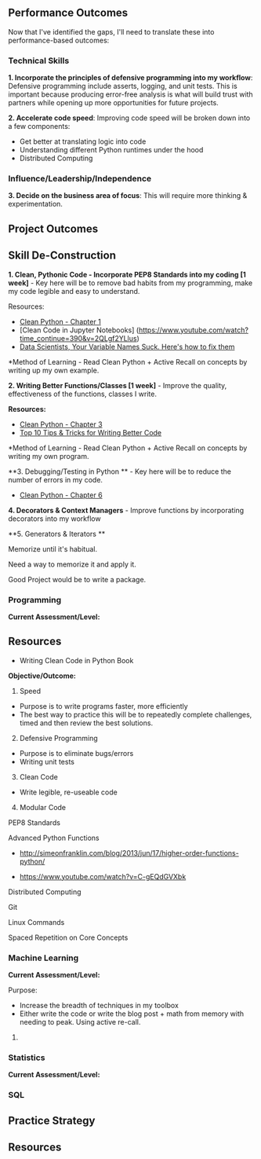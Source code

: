 ## Performance Outcomes
Now that I've identified the gaps, I'll need to translate these into performance-based outcomes:

### Technical Skills
**1. Incorporate the principles of defensive programming into my workflow**: Defensive programming include asserts, logging, and unit tests. This is important because producing error-free analysis is what will build trust with partners while opening up more opportunities for future projects. 

**2. Accelerate code speed**: Improving code speed will be broken down into a few components:
- Get better at translating logic into code 
- Understanding different Python runtimes under the hood
- Distributed Computing 

### Influence/Leadership/Independence
**3. Decide on the business area of focus**: This will require more thinking & experimentation. 

## Project Outcomes 

## Skill De-Construction 
**1. Clean, Pythonic Code - Incorporate PEP8 Standards into my coding [1 week]** - Key here will be to remove bad habits from my programming, make my code legible and easy to understand. 

Resources:
- [Clean Python - Chapter 1](https://www.amazon.com/dp/1788996666?aaxitk=O0D8QewWcjJgRm12H9gWAw&pd_rd_i=1788996666&pf_rd_p=44fc3e0f-4b9e-4ed8-b33b-363a7257163d&hsa_cr_id=4159268800601&sb-ci-n=asinImage&sb-ci-v=https%3A%2F%2Fm.media-amazon.com%2Fimages%2FI%2F71aUCNW6ONL.jpg&sb-ci-a=1788996666)
- [Clean Code in Jupyter Notebooks] (https://www.youtube.com/watch?time_continue=390&v=2QLgf2YLlus)
- [Data Scientists, Your Variable Names Suck. Here's how to fix them](https://towardsdatascience.com/data-scientists-your-variable-names-are-awful-heres-how-to-fix-them-89053d2855be)

*Method of Learning - Read Clean Python + Active Recall on concepts by writing up my own example. 

**2. Writing Better Functions/Classes [1 week]** - Improve the quality, effectiveness of the functions, classes I write. 

**Resources:** 
- [Clean Python - Chapter 3](https://www.amazon.com/dp/1788996666?aaxitk=O0D8QewWcjJgRm12H9gWAw&pd_rd_i=1788996666&pf_rd_p=44fc3e0f-4b9e-4ed8-b33b-363a7257163d&hsa_cr_id=4159268800601&sb-ci-n=asinImage&sb-ci-v=https%3A%2F%2Fm.media-amazon.com%2Fimages%2FI%2F71aUCNW6ONL.jpg&sb-ci-a=1788996666)
- [Top 10 Tips & Tricks for Writing Better Code](https://www.youtube.com/watch?v=C-gEQdGVXbk)

*Method of Learning - Read Clean Python + Active Recall on concepts by writing my own program. 

**3. Debugging/Testing in Python ** - Key here will be to reduce the number of errors in my code. 

- [Clean Python - Chapter 6](https://www.amazon.com/dp/1788996666?aaxitk=O0D8QewWcjJgRm12H9gWAw&pd_rd_i=1788996666&pf_rd_p=44fc3e0f-4b9e-4ed8-b33b-363a7257163d&hsa_cr_id=4159268800601&sb-ci-n=asinImage&sb-ci-v=https%3A%2F%2Fm.media-amazon.com%2Fimages%2FI%2F71aUCNW6ONL.jpg&sb-ci-a=1788996666)

**4. Decorators & Context Managers** - Improve functions by incorporating decorators into my workflow

**5. Generators & Iterators ** 

Memorize until it's habitual. 

Need a way to memorize it and apply it. 

Good Project would be to write a package. 

### Programming 

**Current Assessment/Level:**

## Resources
- Writing Clean Code in Python Book 

**Objective/Outcome:**

1. Speed
- Purpose is to write programs faster, more efficiently 
- The best way to practice this will be to repeatedly complete challenges, timed
and then review the best solutions. 

2. Defensive Programming
- Purpose is to eliminate bugs/errors 
- Writing unit tests 

3. Clean Code 
- Write legible, re-useable code 

4. Modular Code

PEP8 Standards 

Advanced Python Functions 
- http://simeonfranklin.com/blog/2013/jun/17/higher-order-functions-python/

- https://www.youtube.com/watch?v=C-gEQdGVXbk

Distributed Computing 

Git

Linux Commands 

Spaced Repetition on Core Concepts 

### Machine Learning 
**Current Assessment/Level:**

Purpose: 
- Increase the breadth of techniques in my toolbox
- Either write the code or write the blog post + math from memory with needing to peak. Using active re-call. 

1. 


### Statistics  
**Current Assessment/Level:**

### SQL 

## Practice Strategy 

## Resources

